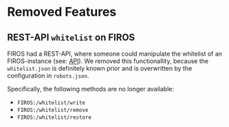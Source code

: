 # Removed Features

## REST-API `whitelist` on FIROS

FIROS had a REST-API, where someone could manipulate the whitelist of an FIROS-instance (see: [API](user/api.md)). We
removed this functionallity, because the `whitelist.json` is definitely known prior and is overwritten by the
configuration in `robots.json`.

Specifically, the following methods are no longer available:

-   `FIROS:/whitelist/write`
-   `FIROS:/whitelist/remove`
-   `FIROS:/whitelist/restore`
